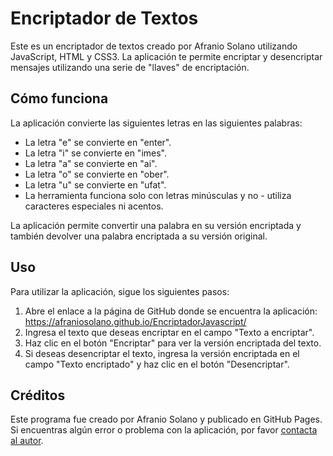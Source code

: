 # Encriptador de Textos
Este es un encriptador de textos creado por Afranio Solano utilizando JavaScript, HTML y CSS3. La aplicación te permite encriptar y desencriptar mensajes utilizando una serie de "llaves" de encriptación.

## Cómo funciona
La aplicación convierte las siguientes letras en las siguientes palabras:

- La letra "e" se convierte en "enter".
- La letra "i" se convierte en "imes".
- La letra "a" se convierte en "ai".
- La letra "o" se convierte en "ober".
- La letra "u" se convierte en "ufat".
- La herramienta funciona solo con letras minúsculas y no - utiliza caracteres especiales ni acentos.

La aplicación permite convertir una palabra en su versión encriptada y también devolver una palabra encriptada a su versión original.

## Uso
Para utilizar la aplicación, sigue los siguientes pasos:

1. Abre el enlace a la página de GitHub donde se encuentra la aplicación: https://afraniosolano.github.io/EncriptadorJavascript/
2. Ingresa el texto que deseas encriptar en el campo "Texto a encriptar".
3. Haz clic en el botón "Encriptar" para ver la versión encriptada del texto.
4. Si deseas desencriptar el texto, ingresa la versión encriptada en el campo "Texto encriptado" y haz clic en el botón "Desencriptar".

## Créditos
Este programa fue creado por Afranio Solano y publicado en GitHub Pages. Si encuentras algún error o problema con la aplicación, por favor [contacta al autor](https://github.com/afraniosolano).
